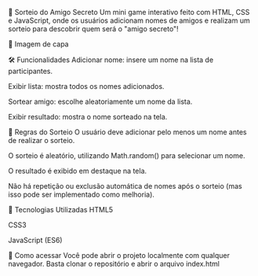 🎁 Sorteio do Amigo Secreto
Um mini game interativo feito com HTML, CSS e JavaScript, onde os usuários adicionam nomes de amigos e realizam um sorteio para descobrir quem será o "amigo secreto"!

📸 Imagem de capa

🛠️ Funcionalidades
Adicionar nome: insere um nome na lista de participantes.

Exibir lista: mostra todos os nomes adicionados.

Sortear amigo: escolhe aleatoriamente um nome da lista.

Exibir resultado: mostra o nome sorteado na tela.

📜 Regras do Sorteio
O usuário deve adicionar pelo menos um nome antes de realizar o sorteio.

O sorteio é aleatório, utilizando Math.random() para selecionar um nome.

O resultado é exibido em destaque na tela.

Não há repetição ou exclusão automática de nomes após o sorteio (mas isso pode ser implementado como melhoria).

🚀 Tecnologias Utilizadas
HTML5

CSS3

JavaScript (ES6)

📁 Como acessar
Você pode abrir o projeto localmente com qualquer navegador. Basta clonar o repositório e abrir o arquivo index.html